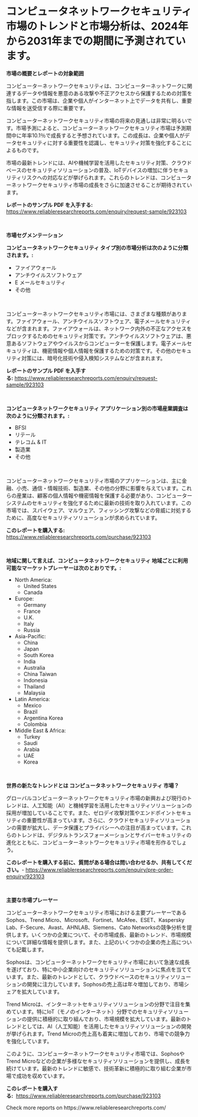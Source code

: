 <p><h1>コンピュータネットワークセキュリティ市場のトレンドと市場分析は、2024年から2031年までの期間に予測されています。</h1></p><p><strong>市場の概要とレポートの対象範囲</strong></p>
<p><p>コンピューターネットワークセキュリティは、コンピューターネットワークに関連するデータや情報を悪意のある攻撃や不正アクセスから保護するための対策を指します。この市場は、企業や個人がインターネット上でデータを共有し、重要な情報を送受信する際に重要です。</p><p>コンピューターネットワークセキュリティ市場の将来の見通しは非常に明るいです。市場予測によると、コンピューターネットワークセキュリティ市場は予測期間中に年率10.1％で成長すると予想されています。この成長は、企業や個人がデータセキュリティに対する重要性を認識し、セキュリティ対策を強化することによるものです。</p><p>市場の最新トレンドには、AIや機械学習を活用したセキュリティ対策、クラウドベースのセキュリティソリューションの普及、IoTデバイスの増加に伴うセキュリティリスクへの対応などが挙げられます。これらのトレンドは、コンピューターネットワークセキュリティ市場の成長をさらに加速させることが期待されています。</p></p>
<p><strong>レポートのサンプル PDF を入手する:</strong> <a href="https://www.reliableresearchreports.com/enquiry/request-sample/923103">https://www.reliableresearchreports.com/enquiry/request-sample/923103</a></p>
<p>&nbsp;</p>
<p><strong>市場セグメンテーション</strong></p>
<p><strong>コンピュータネットワークセキュリティ タイプ別の市場分析は次のように分類されます。:</strong></p>
<p><ul><li>ファイアウォール</li><li>アンチウイルスソフトウェア</li><li>E メールセキュリティ</li><li>その他</li></ul></p>
<p>&nbsp;</p>
<p><p>コンピューターネットワークセキュリティ市場には、さまざまな種類があります。ファイアウォール、アンチウイルスソフトウェア、電子メールセキュリティなどが含まれます。ファイアウォールは、ネットワーク内外の不正なアクセスをブロックするためのセキュリティ対策です。アンチウイルスソフトウェアは、悪意あるソフトウェアやウイルスからコンピューターを保護します。電子メールセキュリティは、機密情報や個人情報を保護するための対策です。その他のセキュリティ対策には、暗号化技術や侵入検知システムなどが含まれます。</p></p>
<p><strong>レポートのサンプル PDF を入手する:</strong>&nbsp;<a href="https://www.reliableresearchreports.com/enquiry/request-sample/923103">https://www.reliableresearchreports.com/enquiry/request-sample/923103</a></p>
<p>&nbsp;</p>
<p><strong> コンピュータネットワークセキュリティ アプリケーション別の市場産業調査は次のように分類されます。:</strong></p>
<p><ul><li>BFSI</li><li>リテール</li><li>テレコム & IT</li><li>製造業</li><li>その他</li></ul></p>
<p>&nbsp;</p>
<p><p>コンピューターネットワークセキュリティ市場のアプリケーションは、主に金融、小売、通信・情報技術、製造業、その他の分野に影響を与えています。これらの産業は、顧客の個人情報や機密情報を保護する必要があり、コンピューターシステムのセキュリティを強化するために最新の技術を取り入れています。この市場では、スパイウェア、マルウェア、フィッシング攻撃などの脅威に対処するために、高度なセキュリティソリューションが求められています。</p></p>
<p><strong>このレポートを購入する:</strong>&nbsp; <a href="https://www.reliableresearchreports.com/purchase/923103">https://www.reliableresearchreports.com/purchase/923103</a></p>
<p>&nbsp;</p>
<p><strong>地域に関して言えば、コンピュータネットワークセキュリティ 地域ごとに利用可能なマーケットプレーヤーは次のとおりです。:</strong></p>
<p><ul>
    <li>
        North America:
        <ul>
            <li>United States</li>
            <li>Canada</li>
        </ul>
    </li>
    <li>
        Europe:
        <ul>
            <li>Germany</li>
            <li>France</li>
            <li>U.K.</li>
            <li>Italy</li>
            <li>Russia</li>
        </ul>
    </li>
    <li>
        Asia-Pacific:
        <ul>
            <li>China</li>
            <li>Japan</li>
            <li>South Korea</li>
            <li>India</li>
            <li>Australia</li>
            <li>China Taiwan</li>
            <li>Indonesia</li>
            <li>Thailand</li>
            <li>Malaysia</li>
        </ul>
    </li>
    <li>
        Latin America:
        <ul>
            <li>Mexico</li>
            <li>Brazil</li>
            <li>Argentina Korea</li>
            <li>Colombia</li>
        </ul>
    </li>
    <li>
        Middle East & Africa:
        <ul>
            <li>Turkey</li>
            <li>Saudi</li>
            <li>Arabia</li>
            <li>UAE</li>
            <li>Korea</li>
        </ul>
    </li>
    </ul></p>
<p>&nbsp;</p>
<p><strong>世界の新たなトレンドとは コンピュータネットワークセキュリティ 市場？</strong></p>
<p><p>グローバルコンピューターネットワークセキュリティ市場の新興および現行のトレンドは、人工知能（AI）と機械学習を活用したセキュリティソリューションの採用が増加していることです。また、ゼロデイ攻撃対策やエンドポイントセキュリティの重要性が高まっています。さらに、クラウドセキュリティソリューションの需要が拡大し、データ保護とプライバシーへの注目が高まっています。これらのトレンドは、デジタルトランスフォーメーションとサイバーセキュリティの進化とともに、コンピューターネットワークセキュリティ市場を形作るでしょう。</p></p>
<p><strong>このレポートを購入する前に、質問がある場合は問い合わせるか、共有してください。</strong>- <a href="https://www.reliableresearchreports.com/enquiry/pre-order-enquiry/923103">https://www.reliableresearchreports.com/enquiry/pre-order-enquiry/923103</a></p>
<p>&nbsp;</p>
<p><strong>主要な市場プレーヤー</strong></p>
<p><p>コンピューターネットワークセキュリティ市場における主要プレーヤーであるSophos、Trend Micro、Microsoft、Fortinet、McAfee、ESET、Kaspersky Lab、F-Secure、Avast、AHNLAB、Siemens、Cato Networksの競争分析を提供します。いくつかの企業について、その市場成長、最新のトレンド、市場規模について詳細な情報を提供します。また、上記のいくつかの企業の売上高についても記載します。</p><p>Sophosは、コンピューターネットワークセキュリティ市場において急速な成長を遂げており、特に中小企業向けのセキュリティソリューションに焦点を当てています。また、最新のトレンドとして、クラウドベースのセキュリティソリューションの開発に注力しています。Sophosの売上高は年々増加しており、市場シェアを拡大しています。</p><p>Trend Microは、インターネットセキュリティソリューションの分野で注目を集めています。特にIoT（モノのインターネット）分野でのセキュリティソリューションの提供に積極的に取り組んでおり、市場規模を拡大しています。最新のトレンドとしては、AI（人工知能）を活用したセキュリティソリューションの開発が挙げられます。Trend Microの売上高も着実に増加しており、市場での競争力を強化しています。</p><p>このように、コンピューターネットワークセキュリティ市場では、SophosやTrend Microなどの企業が多様なセキュリティソリューションを提供し、成長を続けています。最新のトレンドに敏感で、技術革新に積極的に取り組む企業が市場で成功を収めています。</p></p>
<p><strong>このレポートを購入する:</strong>&nbsp;&nbsp;<a href="https://www.reliableresearchreports.com/purchase/923103">https://www.reliableresearchreports.com/purchase/923103</a></p>
<p>Check more reports on https://www.reliableresearchreports.com/</p>